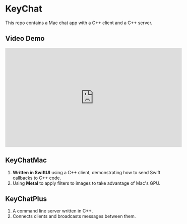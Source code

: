 # KeyChat

This repo contains a Mac chat app with a C++ client and a C++ server.

## Video Demo

<iframe width="560" height="315" src="https://www.youtube.com/embed/RJHCMF3_SBc?si=k-dPWsJZ2qiKnjJs" title="YouTube video player" frameborder="0" allow="accelerometer; autoplay; clipboard-write; encrypted-media; gyroscope; picture-in-picture; web-share" referrerpolicy="strict-origin-when-cross-origin" allowfullscreen></iframe>


## KeyChatMac

1. **Written in SwiftUI** using a C++ client, demonstrating how to send Swift callbacks to C++ code.
2. Using **Metal** to apply filters to images to take advantage of Mac's GPU.

## KeyChatPlus

1. A command line server written in C++.
2. Connects clients and broadcasts messages between them.

